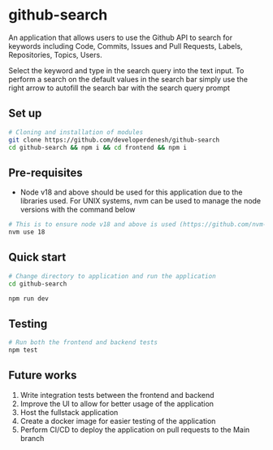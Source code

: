# github-search
An application that allows users to use the Github API to search for keywords including Code, Commits, Issues and Pull Requests, Labels, Repositories, Topics, Users. 

Select the keyword and type in the search query into the text input. To perform a search on the default values in the search bar simply use the right arrow to autofill the search bar with the search query prompt

## Set up 
```sh
# Cloning and installation of modules
git clone https://github.com/developerdenesh/github-search
cd github-search && npm i && cd frontend && npm i
```

## Pre-requisites 
- Node v18 and above should be used for this application due to the libraries used. For UNIX systems, nvm can be used to manage the node versions with the command below
```sh
# This is to ensure node v18 and above is used (https://github.com/nvm-sh/nvm)
nvm use 18
```

## Quick start 
```sh
# Change directory to application and run the application
cd github-search

npm run dev
```

## Testing
```sh
# Run both the frontend and backend tests
npm test
```

## Future works
1. Write integration tests between the frontend and backend
2. Improve the UI to allow for better usage of the application
3. Host the fullstack application
4. Create a docker image for easier testing of the application
5. Perform CI/CD to deploy the application on pull requests to the Main branch